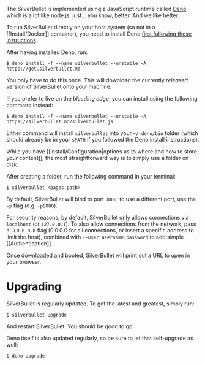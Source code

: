The SilverBullet is implemented using a JavaScript runtime called [Deno](https://deno.com/) which is a lot like node.js, just... you know, better. And we like better.

To run SilverBullet directly on your host system (so not in a [[Install/Docker]] container), you need to install Deno [first following these instructions](https://deno.land/manual/getting_started/installation).

After having installed Deno, run:

```shell
$ deno install -f --name silverbullet --unstable -A https://get.silverbullet.md
```

You only have to do this once. This will download the currently _released_ version of SilverBullet onto your machine.

If you prefer to live on the _bleeding edge_, you can install using the following command instead:

```shell
$ deno install -f --name silverbullet --unstable -A https://silverbullet.md/silverbullet.js
```

Either command will install `silverbullet` into your `~/.deno/bin` folder (which should already be in your `$PATH` if you followed the Deno install instructions).

While you have [[Install/Configuration|options as to where and how to store your content]], the most straightforward way is to simply use a folder on disk.

After creating a folder, run the following command in your terminal:

```shell
$ silverbullet <pages-path>
```

By default, SilverBullet will bind to port `3000`; to use a different port, use the `-p` flag (e.g. `-p8080`).

For security reasons, by default, SilverBullet only allows connections via `localhost` (or `127.0.0.1`). To also allow connections from the network, pass a `-L0.0.0.0` flag (0.0.0.0 for all connections, or insert a specific address to limit the host), combined with `--user username:password` to add simple [[Authentication]].

Once downloaded and booted, SilverBullet will print out a URL to open in your browser.

# Upgrading
SilverBullet is regularly updated. To get the latest and greatest, simply run:

```shell
$ silverbullet upgrade
```

And restart SilverBullet. You should be good to go.

Deno itself is also updated regularly, so be sure to let that self-upgrade as well:

```shell
$ deno upgrade
```
